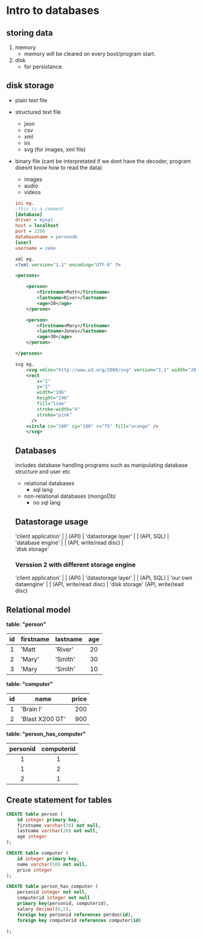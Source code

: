 # Intro to databases

## storing data

1. memory
    - memory will be cleared on every boot/program start.
2. disk
    - for persistance.

## disk storage
-   plain text file
-   structured text file
    - json
    - csv
    - xml
    - ini
    - svg (for images, xml file)
- binary file (cant be interpretated if we dont have the decoder, program doesnt know how to read the data)
    - images
    - audio
    - videos

    ```ini
    ini eg.
    ;this is a comment
    [database]
    driver = mysql
    host = localhost
    port = 2206
    databasename = persondb
    [user]
    username = zeke

    ```
    ```xml
    xml eg.
    <?xml version="1.1" encoding="UTF-8" ?>

    <persons>

        <person>
            <firstname>Matt</firstname>
            <lastname>River</lastname>
            <age>20</age>
        </person>

        <person>
            <firstname>Mary</firstname>
            <lastname>Jones</lastname>
            <age>30</age>
        </person>

    </persons>

    ```

    ```svg
    svg eg.
        <svg xmlns="http://www.w3.org/2000/svg" version="1.1" width="200" height="200">
        <rect
            x="2"
            y="2"
            width="196"
            height="196"
            fill="lime"
            stroke-width="4"
            stroke="pink"
          />
        <circle cx="100" cy="100" r="75" fill="orange" />
        </svg>
    ```

    ## Databases 

    includes database handling programs such as manipulating database structure and user etc

    - relational databases
        - sql lang
    - non-relational databases (mongoDb)
        - no sql lang

    ## Datastorage usage

    'client application'
        |
        | (API)
        | 
    'datastorage layer' 
        |
        | (API, SQL)
        |            
    'database engine' 
        |
        | (API, write/read disc)
        |         
    'disk storage' 

    ### Verssion 2 with different storage engine

    'client application'
        |
        | (API)
        |
    'datastorage layer' 
        |
        | (API, SQL)
        |
    'our own dataengine' 
        |
        | (API, write/read disc)
        |
    'disk storage' (API, write/read disc)


## Relational model 

**table: "person"**

id|firstname|lastname|age
:---:|---|---|:---:
1|'Matt|'River'|20
2|'Mary'|'Smith'|30
3|'Mary|'Smith'|10

**table: "computer"**

id|name|price
:---:|---|---:
1|'Brain I'|200
2|'Blast X200 GT'|900


**table: "person_has_computer"**

personid|computerid
:---:|:---:
1|1
1|2
2|1

## Create statement for tables

```sql
CREATE table person (
    id integer primary key, 
    firstname varchar(20) not null,
    lastname varchar(20) not null,
    age integer
);

CREATE table computer (
    id integer primary key, 
    name varchar(50) not null,
    price integer
);

CREATE table person_has_computer (
    personid integer not null,
    computerid integer not null
    primary key(personid, computerid), 
    salary decimal(6,2),
    foreign key personid references perdon(id),
    foreign key computerid references computer(id)
    
);

```